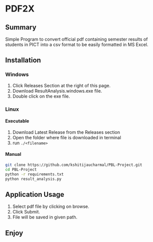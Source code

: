 # PDF2X

## Summary

Simple Program to convert official pdf containing semester results of students in PICT
into a csv format to be easily formatted in MS Excel.

## Installation

### Windows
1. Click Releases Section at the right of this page.
2. Download ResultAnalysis.windows.exe file.
3. Double click on the exe file.

### Linux

#### Executable
1. Download Latest Release from the Releases section
2. Open the folder where file is downloaded in terminal
3. run <code>./\<filename\></code>

#### Manual
```bash
git clone https://github.com/kshitijaucharmal/PBL-Project.git
cd PBL-Project
python -r requirements.txt
python result_analysis.py
```

## Application Usage

1. Select pdf file by clicking on browse.
2. Click Submit.
3. File will be saved in given path.

## Enjoy
